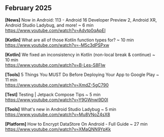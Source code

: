 ## February 2025

**[News]** Now in Android: 113 - Android 16 Developer Preview 2, Android XR, Android Studio Ladybug, and more! ~ 6 min \
https://www.youtube.com/watch?v=Advtp0qApEI

**[Kotlin]** What are all of those Kotlin function types for? ~ 10 min \
https://www.youtube.com/watch?v=-M5c3dPSPxw

**[Kotlin]** We fixed an inconsistency in Kotlin (non-local break & continue) ~ 10 min \
https://www.youtube.com/watch?v=B-Les-S8Flw

**[Tools]** 5 Things You MUST Do Before Deploying Your App to Google Play ~ 11 min \
https://www.youtube.com/watch?v=XmdZ-5gC790

**[Test]** Testing | Jetpack Compose Tips ~ 5 min \
https://www.youtube.com/watch?v=Y9GWnwi9D0I

**[Tools]** What's new in Android Studio Ladybug ~ 5 min \
https://www.youtube.com/watch?v=Mu8VNoZ4sX8

**[Platform]** How to Encrypt DataStore On Android - Full Guide ~ 27 min \
https://www.youtube.com/watch?v=XMaQNN9YpKk
